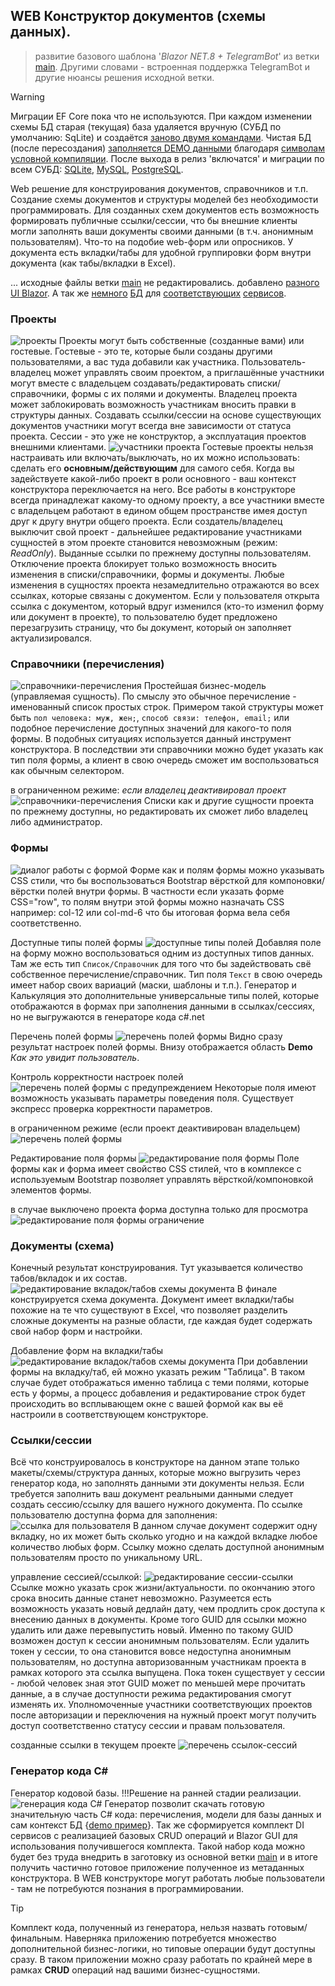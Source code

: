 ## WEB Конструктор документов (схемы данных).
> развитие базового шаблона '*Blazor NET.8 + TelegramBot*' из ветки [main](https://github.com/badhitman/DesignerApp/tree/main). Другими словами - встроенная поддержка TelegramBot и другие нюансы решения исходной ветки.

> [!WARNING]
> Миграции EF Core пока что не используются. При каждом изменении схемы БД старая (текущая) база удаляется вручную (СУБД по умолчанию: SqLite) и создаётся [заново двумя командами](https://github.com/badhitman/DesignerApp/blob/main/DBContextLibs/DbSqliteLib/migrations.md). Чистая БД (после пересоздания) [заполняется DEMO данными](https://github.com/badhitman/DesignerApp/blob/a73c30fd2a44fcebaf66d3a58f16aa46e113947a/ServerLib/Services/ConstructorService.cs#L634) благодаря [символам условной компиляции](https://github.com/badhitman/DesignerApp/blob/constructor/ServerLib/ServerLib.csproj#L11). После выхода в релиз 'включатся' и миграции по всем СУБД: [SQLite](https://github.com/badhitman/DesignerApp/tree/constructor/DBContextLibs/DbSqliteLib), [MySQL](https://github.com/badhitman/DesignerApp/tree/constructor/DBContextLibs/DbMySQLLib), [PostgreSQL](https://github.com/badhitman/DesignerApp/tree/constructor/DBContextLibs/DbPostgreLib).

Web решение для конструирования документов, справочников и т.п. Создание схемы документов и структуры моделей без необходимости программировать. Для созданных схем документов есть возможность формировать публичные ссылки/сессии, что бы внешние клиенты могли заполнять ваши документы своими данными (в т.ч. анонимным пользователям). Что-то на подобие web-форм или опросников. У документа есть вкладки/табы для удобной группировки форм внутри документа (как табы/вкладки в Excel).

... исходные файлы ветки [main](https://github.com/badhitman/DesignerApp/tree/main) не редактировались. добавлено [разного UI Blazor](https://github.com/badhitman/DesignerApp/tree/constructor/BlazorServerLib/Components/Constructor). А так же [немного](https://github.com/badhitman/DesignerApp/blob/constructor/DBContextLibs/DbLayerLib/ConstructorLayerContext.cs) [БД](https://github.com/badhitman/DesignerApp/tree/constructor/SharedLib/Models/db/constructor) для [соответствующих](https://github.com/badhitman/DesignerApp/blob/constructor/SharedLib/IServices/main/IConstructorService.cs) [сервисов](https://github.com/badhitman/DesignerApp/blob/constructor/SharedLib/IServices/GeneratorCSharpService.cs).

### Проекты
![проекты](./img/constructor/projects-list-page.png)
Проекты могут быть собственные (созданные вами) или гостевые. Гостевые - это те, которые были созданы другими пользователями, а вас туда добавили как участника. Пользователь-владелец может управлять своим проектом, а приглашённые участники могут вместе с владельцем создавать/редактировать списки/справочники, формы с их полями и документы. Владелец проекта может заблокировать возможность участникам вносить правки в структуры данных. Создавать ссылки/сессии на основе существующих документов участники могут всегда вне зависимости от статуса проекта. Сессии - это уже не конструктор, а эксплуатация проектов внешними клиентами.
![участники проекта](./img/constructor/add-member-into-project.png)
Гостевые проекты нельзя настраивать или включать/выключать, но их можно использовать: сделать его **основным/действующим** для самого себя. Когда вы задействуете какой-либо проект в роли основного - ваш контекст конструктора переключается на него. Все работы в конструкторе всегда принадлежат какому-то одному проекту, а все участники вместе с владельцем работают в едином общем пространстве имея доступ друг к другу внутри общего проекта. Если создатель/владелец выключит свой проект - дальнейшее редактирование участниками сущностей в этом проекте становится невозможным (режим: *ReadOnly*). Выданные ссылки по прежнему доступны пользователям. Отключение проекта блокирует только возможность вносить изменения в списки/справочники, формы и документы. Любые изменения в сущностях проекта незамедлительно отражаются во всех ссылках, которые связаны с документом. Если у пользователя открыта ссылка с документом, который вдруг изменился (кто-то изменил форму или документ в проекте), то пользователю будет предложено перезагрузить страницу, что бы документ, который он заполняет актуализировался.

### Справочники (перечисления)
![справочники-перечисления](./img/constructor/directories-list-page.png)
Простейшая бизнес-модель (управляемая сущность). По смыслу это обычное перечисление - именованный список простых строк. Примером такой структуры может быть `пол человека: муж, жен;`, `способ связи: телефон, email;` или подобное перечисление доступных значений для какого-то поля формы. В подобных ситуациях используется данный инструмент конструктора. В последствии эти справочники можно будет указать как тип поля формы, а клиент в свою очередь сможет им воспользоваться как обычным селектором.

в ограниченном режиме: *если владелец деактивировал проект*
![справочники-перечисления](./img/constructor/directories-off-list-page.png)
Списки как и другие сущности проекта по прежнему доступны, но редактировать их сможет либо владелец либо администратор.

### Формы
![диалог работы с формой](./img/constructor/form-edit-dialog.png)
Форме как и полям формы можно указывать CSS стили, что бы воспользоваться Bootstrap вёрсткой для компоновки/вёрстки полей внутри формы. В частности если указать форме CSS="row", то полям внутри этой формы можно назначать CSS например: col-12 или col-md-6 что бы итоговая форма вела себя соответственно.

Доступные типы полей формы
![доступные типы полей](./img/constructor/fields-types-select.png)
Добавляя поле на форму можно воспользоваться одним из доступных типов данных. Там же есть тип `Список/Справочник` для того что бы задействовать свё собственное перечисление/справочник. Тип поля `Текст` в свою очередь имеет набор своих вариаций (маски, шаблоны и т.п.). Генератор и Калькуляция это дополнительные универсальные типы полей, которые отображаются в формах при заполнения данными в ссылках/сессиях, но не выгружаются в генераторе кода c#.net

Перечень полей формы
![перечень полей формы](./img/constructor/fields-from-form-active.png)
Видно сразу результат настроек полей формы. Внизу отображается область **Demo** *Как это увидит пользователь*.

Контроль корректности настроек полей
![перечень полей формы с предупреждением](./img/constructor/fields-from-form-active-warn.png)
Некоторые поля имеют возможность указывать параметры поведения поля. Существует экспресс проверка корректности параметров.

в ограниченном режиме (если проект деактивирован владельцем)
![перечень полей формы](./img/constructor/fields-from-form-off.png)

Редактирование поля формы
![редактирование поля формы](./img/constructor/field-edit-dialog-active.png)
Поле формы как и форма имеет свойство CSS стилей, что в комплексе с используемым Bootstrap позволяет управлять вёрсткой/компоновкой элементов формы.

в случае выключено проекта форма доступна только для просмотра
![редактирование поля формы ограничение](./img/constructor/field-edit-dialog-off.png)

### Документы (схема)
Конечный результат конструирования. Тут указывается количество табов/вкладок и их состав.
![редактирование вкладок/табов схемы документа](./img/constructor/document-tabs-edit.png)
В финале конструируется схема документа. Документ имеет вкладки/табы похожие на те что существуют в Excel, что позволяет разделить сложные документы на разные области, где каждая будет содержать свой набор форм и настройки.

Добавление форм на вкладки/табы
![редактирование вкладок/табов схемы документа](./img/constructor/edit-tab-document.png)
При добавлении формы на вкладку/таб, ей можно указать режим "Таблица". В таком случае будет отображаться именно таблица с теми полями, которые есть у формы, а процесс добавления и редактирование строк будет происходить во всплывающем окне с вашей формой как вы её настроили в соответствующем конструкторе.

### Ссылки/сессии
Всё что конструировалось в конструкторе на данном этапе только макеты/схемы/структура данных, которые можно выгрузить через генератор кода, но заполнять данными эти документы нельзя. Если требуется заполнить ваш документ реальными данными следует создать сессию/ссылку для вашего нужного документа. По ссылке пользователю доступна форма для заполнения:
![ссылка для пользователя](./img/constructor/user-link-session.png)
В данном случае документ содержит одну вкладку, но их может быть сколько угодно и на каждой вкладке любое количество любых форм. Ссылку можно сделать доступной анонимным пользователям просто по уникальному URL.

управление сессией/ссылкой:
![редактирование сессии-ссылки](./img/constructor/session-edit-dialog.png)
Ссылке можно указать срок жизни/актуальности. по окончанию этого срока вносить данные станет невозможно. Разумеется есть возможность указать новый дедлайн дату, чем продлить срок доступа к внесению данных в документы. Кроме того GUID для ссылки можно удалить или даже перевыпустить новый. Именно по такому GUID возможен доступ к сессии анонимным пользователям. Если удалить токен у сессии, то она становится вовсе недоступна анонимным пользователям, но доступна авторизованным участникам проекта в рамках которого эта ссылка выпущена. Пока токен существует у сессии - любой человек зная этот GUID может по меньшей мере прочитать данные, а в случае доступности режима редактирования смогут изменять их. Уполномоченные участники соответствующих проектов после авторизации и переключения на нужный проект могут получить доступ соответственно статусу сессии и правам пользователя.

созданные ссылки в текущем проекте
![перечень ссылок-сессий](./img/constructor/sessions-list.png)

### Генератор кода C#
Генератор кодовой базы. !!!Решение на ранней стадии реализации.
![генерация кода C#](./img/constructor/manufacture-config.png)
Генератор позволит скачать готовую значительную часть C# кода: перечисления, модели для базы данных и сам контекст БД {[demo пример](./demo-codebase.zip)}. Так же сформируется комплект DI сервисов с реализацией базовых CRUD операций и Blazor GUI для использования получившегося комплекта. Такой набор кода можно будет без труда внедрить в заготовку из основной ветки [main](https://github.com/badhitman/DesignerApp/tree/main) и в итоге получить частично готовое приложение полученное из метаданных конструктора. В WEB конструкторе могут работать любые пользователи - там не потребуются познания в программировании.

> [!TIP]
> Комплект кода, полученный из генератора, нельзя назвать готовым/финальным. Наверняка приложению потребуется множество дополнительной бизнес-логики, но типовые операции будут доступны сразу. В таком приложении можно сразу работать по крайней мере в рамках **CRUD** операций над вашими бизнес-сущностями.